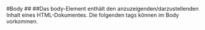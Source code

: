 #Body
##<body></body>
##Das body-Element enthält den anzuzeigenden/darzustellenden Inhalt eines HTML-Dokumentes. Die folgenden tags können im Body vorkommen.
